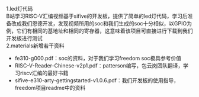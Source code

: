 1.led灯代码  
B站学习RISC-V汇编视频基于sifive的开发板，提供了简单的led灯代码，学习后准备改成我们恩德开发，发现视频所用的soc和我们生成的soc十分相似，以GPIO为例，它们有相同的基地址和相同的寄存器，这意味着该项目可直接进行下载到我们开发板进行测试  
2.materials新增若干资料  
* fe310-g000.pdf：soc的资料，对于我们学习freedom soc极具参考价值  
* RISC-V-Reader-Chinese-v2p1.pdf：patterson编写，包云岗团队翻译，学习riscv汇编的最好书籍
* sifive-e310-arty-gettingstarted-v1.0.6.pdf：我们开发板的使用指导，freedom项目readme中的资料